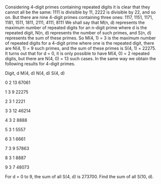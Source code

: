 
Considering 4-digit primes containing repeated digits it is clear that they cannot all be the same: 1111 is divisible by 11, 2222 is divisible by 22, and so on. But there are nine 4-digit primes containing three ones:
1117, 1151, 1171, 1181, 1511, 1811, 2111, 4111, 8111
We shall say that M(n, d) represents the maximum number of repeated digits for an n-digit prime where d is the repeated digit, N(n, d) represents the number of such primes, and S(n, d) represents the sum of these primes.
So M(4, 1) = 3 is the maximum number of repeated digits for a 4-digit prime where one is the repeated digit, there are N(4, 1) = 9 such primes, and the sum of these primes is S(4, 1) = 22275. It turns out that for d = 0, it is only possible to have M(4, 0) = 2 repeated digits, but there are N(4, 0) = 13 such cases.
In the same way we obtain the following results for 4-digit primes.



Digit, d
M(4, d)
N(4, d)
S(4, d)


0
2
13
67061


1
3
9
22275


2
3
1
2221


3
3
12
46214


4
3
2
8888


5
3
1
5557


6
3
1
6661


7
3
9
57863


8
3
1
8887


9
3
7
48073



For d = 0 to 9, the sum of all S(4, d) is 273700.
Find the sum of all S(10, d).
